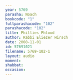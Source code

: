 ```yaml
---
year: 5769
parasha: Noach
bookcode: "1"
fullparashacode: "102"
parashacode: "102"
title: Phillies Phlood
author: Rabbi Eliezer Hirsch
date: 2008-11-01
id: 57691021
filename: 5769-102-1
layout: audio
moment: 
shabbat: 
occasion: 
---
```

